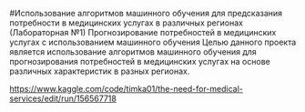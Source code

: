 #Использование алгоритмов машинного обучения для предсказания потребности в медицинских услугах в различных регионах (Лабораторная №1)
Прогнозирование потребностей в медицинских услугах с использованием машинного обучения
Целью данного проекта является использование алгоритмов машинного обучения для прогнозирования потребностей в медицинских услугах на основе различных характеристик в разных регионах.

https://www.kaggle.com/code/timka01/the-need-for-medical-services/edit/run/156567718
